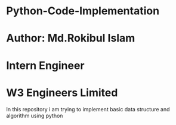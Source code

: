 # Python-Code-Implementation
# Author: Md.Rokibul Islam
# Intern Engineer
# W3 Engineers Limited
In this repository i am trying to implement basic data structure and algorithm using python
